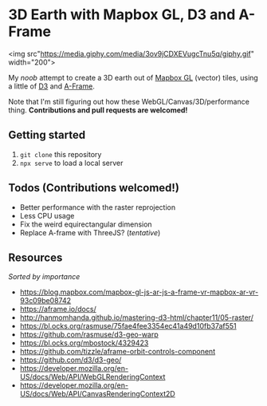 3D Earth with Mapbox GL, D3 and A-Frame
===

<img src"https://media.giphy.com/media/3ov9jCDXEVugcTnu5q/giphy.gif" width="200">

My *noob* attempt to create a 3D earth out of [Mapbox GL](https://www.mapbox.com/mapbox-gl-js/api/) (vector) tiles, using a little of [D3](https://d3js.org/) and [A-Frame](https://aframe.io/).

Note that I'm still figuring out how these WebGL/Canvas/3D/performance thing. **Contributions and pull requests are welcomed!**

Getting started
---

1. `git clone` this repository
2. `npx serve` to load a local server

Todos (Contributions welcomed!)
---

- Better performance with the raster reprojection
- Less CPU usage
- Fix the weird equirectangular dimension
- Replace A-frame with ThreeJS? (*tentative*)

Resources
---

*Sorted by importance*

- https://blog.mapbox.com/mapbox-gl-js-ar-js-a-frame-vr-mapbox-ar-vr-93c09be08742
- https://aframe.io/docs/
- http://hanmomhanda.github.io/mastering-d3-html/chapter11/05-raster/
- https://bl.ocks.org/rasmuse/75fae4fee3354ec41a49d10fb37af551
- https://github.com/rasmuse/d3-geo-warp
- https://bl.ocks.org/mbostock/4329423
- https://github.com/tizzle/aframe-orbit-controls-component
- https://github.com/d3/d3-geo/
- https://developer.mozilla.org/en-US/docs/Web/API/WebGLRenderingContext
- https://developer.mozilla.org/en-US/docs/Web/API/CanvasRenderingContext2D
